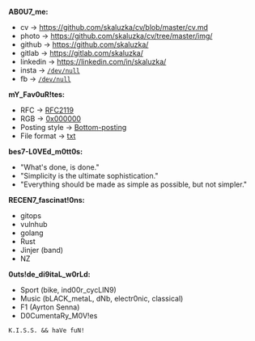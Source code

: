 **AB0U7_me:**
- cv -> https://github.com/skaluzka/cv/blob/master/cv.md
- photo -> https://github.com/skaluzka/cv/tree/master/img/
- github -> https://github.com/skaluzka/
- gitlab -> https://gitlab.com/skaluzka/
- linkedin -> https://linkedin.com/in/skaluzka/
- insta -> [`/dev/null`](https://en.wikipedia.org/wiki/Null_device)
- fb -> [`/dev/null`](https://en.wikipedia.org/wiki/Null_device)

**mY_Fav0uR!tes:**
- RFC -> [RFC2119](https://tools.ietf.org/html/rfc2119)
- RGB -> [0x000000](https://www.w3schools.com/colors/color_tryit.asp?hex=000000)
- Posting style -> [Bottom-posting](https://en.wikipedia.org/wiki/Posting_style#Bottom-posting)
- File format -> [txt](https://pubs.opengroup.org/onlinepubs/9699919799/basedefs/V1_chap03.html#tag_03_403)

**bes7-L0VEd_m0tt0s:**
- "What's done, is done."
- "Simplicity is the ultimate sophistication."
- "Everything should be made as simple as possible, but not simpler."

**RECEN7_fascinat!0ns:**
- gitops
- vulnhub
- golang
- Rust
- Jinjer (band)
- NZ

**0uts!de_di9itaL_w0rLd:**
- Sport (bike, ind00r_cycLIN9)
- Music (bLACK_metaL, dNb, electr0nic, classical)
- F1 (Ayrton Senna)
- D0CumentaRy_M0V!es


``K.I.S.S. && haVe fuN!``
